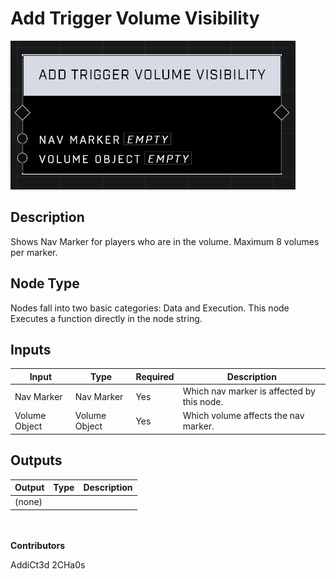 # Add Trigger Volume Visibility
![](../../../.gitbook/assets/add-trigger-volume-visibility.JPG)
## Description
Shows Nav Marker for players who are in the volume. Maximum 8 volumes per marker.

## Node Type
Nodes fall into two basic categories: Data and Execution. This node Executes a function directly in the node string.

## Inputs
| Input | Type | Required | Description |
|------------------|------------------|----------|--------------------------------------------------------------|
| Nav Marker | Nav Marker | Yes | Which nav marker is affected by this node. |
| Volume Object | Volume Object | Yes | Which volume affects the nav marker. |

## Outputs
| Output | Type | Description |
|------------------|------------------|--------------------------------------------------------------|
| (none) | | |

\
\
**Contributors**

AddiCt3d 2CHa0s
